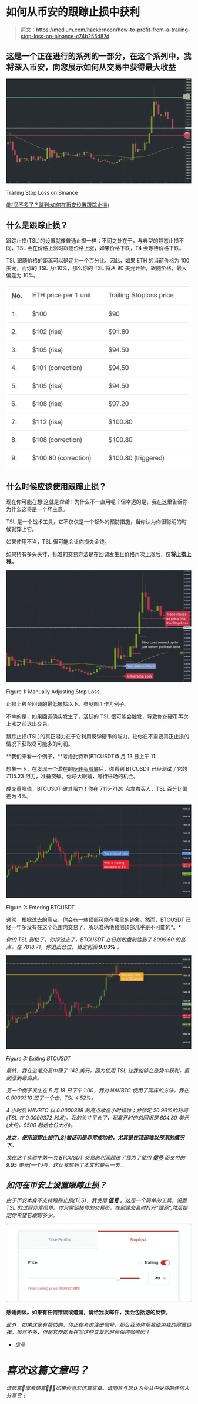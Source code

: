 # 如何从币安的跟踪止损中获利

> 原文：<https://medium.com/hackernoon/how-to-profit-from-a-trailing-stop-loss-on-binance-c74b255d87d>

## 这是一个正在进行的系列的一部分，在这个系列中，我将深入币安，向您展示如何从交易中获得最大收益

![](img/886848727d5de1210f9754dba11be404.png)

Trailing Stop Loss on Binance

[(时间不多了？跳到:如何在币安设置跟踪止损)](#1bd5)

## 什么是跟踪止损？

跟踪止损(TSL)的设置就像普通止损一样；不同之处在于，与典型的静态止损不同，TSL 会在价格上涨时跟随价格上涨，如果价格下跌，T4 会等待价格下跌。

TSL 跟随价格的距离可以确定为一个百分比，因此，如果 ETH 的当前价格为 100 美元，而你的 TSL 为-10%，那么你的 TSL 将从 90 美元开始，跟随价格，最大偏差为 10%。

![](img/eb6b00a51b38af202179811bf845cc88.png)

## 什么时候应该使用跟踪止损？

现在你可能在想:这就是*惊艳*！为什么不一直用呢？但幸运的是，我在这里告诉你为什么这将是一个坏主意。

TSL 是一个战术工具，它不仅仅是一个额外的预防措施，当你认为你很聪明的时候就穿上它。

如果使用不当，TSL 很可能会让你损失金钱。

如果持有多头头寸，标准的交易方法是在回调发生且价格再次上涨后，仅**将止损上移。**

![](img/18d6d7968c00ae1b885d4d27df4a8e0f.png)

Figure 1: Manually Adjusting Stop Loss

止损上移至回调的最低振幅以下。参见图 1 作为例子。

不幸的是，如果回调确实发生了，活跃的 TSL 很可能会触发，导致你在硬币再次上涨之前退出交易。

跟踪止损(TSL)的真正潜力在于它利用反弹硬币的能力，让你在不需要真正止损的情况下获取尽可能多的利润。

**我们来看一个例子，**考虑比特币(BTCUSDT)5 月 13 日上午 11:

想象一下，在发现一个潜在的[反转头肩底](https://www.investopedia.com/terms/i/inverseheadandshoulders.asp)后，你看到 BTCUSDT 已经测试了它的 7115.23 阻力，准备突破。你睁大眼睛，等待进场的机会。

成交量峰值，BTCUSDT 破其阻力！你在 7115-7120 点左右买入，TSL 百分比偏差为 4%。

![](img/d517a29215674d1b1d59b707222a79fd.png)

Figure 2: Entering BTCUSDT

通常，根据过去的高点，你会有一些顶部可能在哪里的迹象。然而，BTCUSDT 已经一年多没有在这个范围内交易了，所以准确地预测顶部几乎是不可能的*。*

*你的 TSL 到位了，你撑过去了，BTCUSDT 在日线收盘前达到了 8099.60 的高点。在 7818.71，你退出仓位，锁定利润 **9.93%** 。*

*![](img/e905a1a228b023ffade4bef6f1f92675.png)*

*Figure 3: Exiting BTCUSDT*

*最终，我在这笔交易中赚了 142 美元，因为使用 TSL 让我能够在涨势中获利，直到涨到最高点。*

*另一个例子发生在 5 月 18 日下午 1:00，我对 NAVBTC 使用了同样的方法。我在 0.0000310 进了一个仓，TSL 4.52%。*

*4 小时后 NAVBTC 以 0.0000389 的高点收盘小时蜡烛；并锁定 20.96%的利润(TSL 在 0.0000372 触发)。我的头寸平仓了，我离开时的总回报是 604.80 美元(大约。$500 起始仓位大小)。*

***总之，使用追踪止损(TLS)被证明是非常成功的，尤其是在顶部难以预测的情况下。***

*我在这个实验中第一次 BTCUSDT 交易的利润超过了我为了使用 [**信号**](http://bit.ly/2ExBqBG) 而支付的 9.95 美元(一个月)，这让我想到了本文的最后一节…*

## *如何在币安上设置跟踪止损？*

*由于币安本身不支持跟踪止损(TLS)，我使用 [**信号**](http://bit.ly/2ExBqBG) 。这是一个简单的工具，设置 TSL 的过程非常简单。你只需链接你的交易所，在创建交易时打开“跟踪”,然后指定你希望它跟踪多少。*

*![](img/f4a55dae3b07c6418e7d667daf73e324.png)*

**感谢阅读。如果有任何错误或遗漏，请给我发邮件，我会包括您的反馈。**

*此外，如果这是有帮助的，你正在考虑注册信号，那么我请你帮我使用我的附属链接。虽然不多，但是它帮助我在写这些文章的时候保持咖啡因！*

*   *[信号](http://bit.ly/2ExBqBG)*

# *喜欢这篇文章吗？*

*请鼓掌👏或者鼓掌👏👏👏如果你喜欢这篇文章。请随意与您认为会从中受益的任何人分享它！*